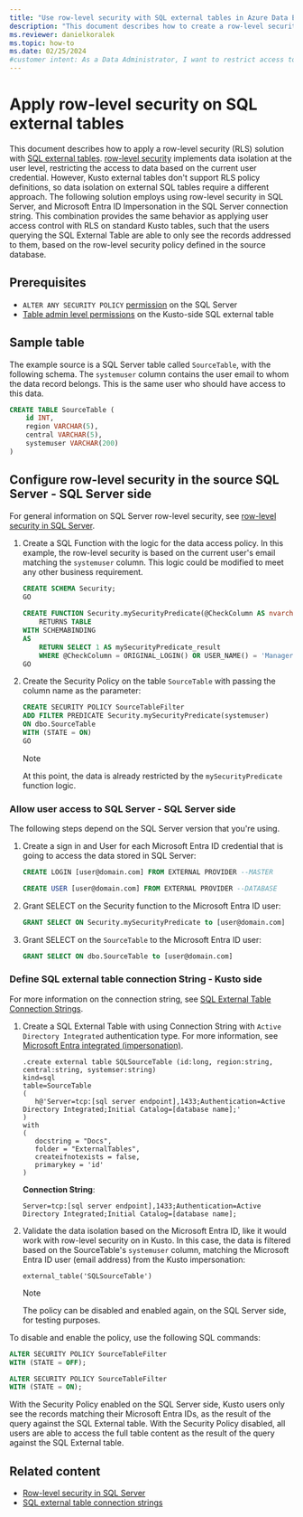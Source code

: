 ```yaml
---
title: "Use row-level security with SQL external tables in Azure Data Explorer"
description: "This document describes how to create a row-level security solution with Azure Data Explorer SQL external tables."
ms.reviewer: danielkoralek
ms.topic: how-to 
ms.date: 02/25/2024
#customer intent: As a Data Administrator, I want to restrict access to the data on SQL External Tables so that each user can see only their data.
---
```

# Apply row-level security on SQL external tables

This document describes how to apply a row-level security (RLS) solution with [SQL external tables](/azure/data-explorer/kusto/management/external-sql-tables). [row-level security](/azure/data-explorer/kusto/management/row-level-security-policy) implements data isolation at the user level, restricting the access to data based on the current user credential. However, Kusto external tables don't support RLS policy definitions, so data isolation on external SQL tables require a different approach. The following solution employs using row-level security in SQL Server, and Microsoft Entra ID Impersonation in the SQL Server connection string. This combination provides the same behavior as applying user access control with RLS on standard Kusto tables, such that the users querying the SQL External Table are able to only see the records addressed to them, based on the row-level security policy defined in the source database.

## Prerequisites

* `ALTER ANY SECURITY POLICY` [permission](/sql/relational-databases/security/permissions-database-engine) on the SQL Server
* [Table admin level permissions](/azure/data-explorer/kusto/access-control/role-based-access-control) on the Kusto-side SQL external table

## Sample table

The example source is a SQL Server table called `SourceTable`, with the following schema. The `systemuser` column contains the user email to whom the data record belongs. This is the same user who should have access to this data.

``` sql
CREATE TABLE SourceTable (
    id INT,
    region VARCHAR(5),
    central VARCHAR(5),
    systemuser VARCHAR(200)
)
```

## Configure row-level security in the source SQL Server - SQL Server side

For general information on SQL Server row-level security, see [row-level security in SQL Server](/sql/relational-databases/security/row-level-security).

1. Create a SQL Function with the logic for the data access policy. In this example, the row-level security is based on the current user's email matching the `systemuser` column. This logic could be modified to meet any other business requirement. 

    ``` sql
    CREATE SCHEMA Security;
    GO
     
    CREATE FUNCTION Security.mySecurityPredicate(@CheckColumn AS nvarchar(100))
        RETURNS TABLE
    WITH SCHEMABINDING
    AS
        RETURN SELECT 1 AS mySecurityPredicate_result
        WHERE @CheckColumn = ORIGINAL_LOGIN() OR USER_NAME() = 'Manager';
    GO
    ```

1. Create the Security Policy on the table `SourceTable` with passing the column name as the parameter:

    ``` sql
    CREATE SECURITY POLICY SourceTableFilter
    ADD FILTER PREDICATE Security.mySecurityPredicate(systemuser)
    ON dbo.SourceTable
    WITH (STATE = ON)
    GO
    ```

    > [!NOTE]
    > At this point, the data is already restricted by the `mySecurityPredicate` function logic.


### Allow user access to SQL Server - SQL Server side

The following steps depend on the SQL Server version that you're using.

1. Create a sign in and User for each Microsoft Entra ID credential that is going to access the data stored in SQL Server:

    ``` sql
    CREATE LOGIN [user@domain.com] FROM EXTERNAL PROVIDER --MASTER
    
    CREATE USER [user@domain.com] FROM EXTERNAL PROVIDER --DATABASE
    ```
    
1. Grant SELECT on the Security function to the Microsoft Entra ID user:

    ``` sql
    GRANT SELECT ON Security.mySecurityPredicate to [user@domain.com]
    ```
    
1. Grant SELECT on the `SourceTable` to the Microsoft Entra ID user:

    ``` sql
    GRANT SELECT ON dbo.SourceTable to [user@domain.com]
    ```

### Define SQL external table connection String - Kusto side

For more information on the connection string, see [SQL External Table Connection Strings](/azure/data-explorer/kusto/api/connection-strings/sql-connection-strings).

1. Create a SQL External Table with using Connection String with `Active Directory Integrated` authentication type. For more information, see [Microsoft Entra integrated (impersonation)](/azure/data-explorer/kusto/api/connection-strings/sql-connection-strings#microsoft-entra-integrated-impersonation). 

    ``` KQL
    .create external table SQLSourceTable (id:long, region:string, central:string, systemser:string) 
    kind=sql
    table=SourceTable
    ( 
       h@'Server=tcp:[sql server endpoint],1433;Authentication=Active Directory Integrated;Initial Catalog=[database name];'
    )
    with 
    (
       docstring = "Docs",
       folder = "ExternalTables", 
       createifnotexists = false,
       primarykey = 'id'
    )
    ```

    **Connection String**:

    ```
    Server=tcp:[sql server endpoint],1433;Authentication=Active Directory Integrated;Initial Catalog=[database name];
    ```

1. Validate the data isolation based on the Microsoft Entra ID, like it would work with row-level security on in Kusto. In this case, the data is filtered based on the SourceTable's `systemuser` column, matching the Microsoft Entra ID user (email address) from the Kusto impersonation:

    ``` KQL
    external_table('SQLSourceTable')
    ```
    > [!NOTE]
    > The policy can be disabled and enabled again, on the SQL Server side, for testing purposes.
    
To disable and enable the policy, use the following SQL commands:

``` sql
ALTER SECURITY POLICY SourceTableFilter
WITH (STATE = OFF);
```

``` sql
ALTER SECURITY POLICY SourceTableFilter
WITH (STATE = ON);
```

With the Security Policy enabled on the SQL Server side, Kusto users only see the records matching their Microsoft Entra IDs, as the result of the query against the SQL External table. With the Security Policy disabled, all users are able to access the full table content as the result of the query against the SQL External table.

## Related content

* [Row-level security in SQL Server](/sql/relational-databases/security/row-level-security)
* [SQL external table connection strings](/azure/data-explorer/kusto/api/connection-strings/sql-connection-strings)

